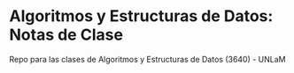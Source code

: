 # Algoritmos y Estructuras de Datos: Notas de Clase
 Repo para las clases de Algoritmos y Estructuras de Datos (3640) - UNLaM
